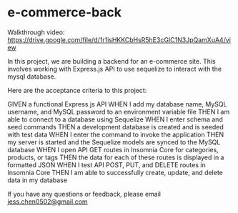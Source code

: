 # e-commerce-back

Walkthrough video: https://drive.google.com/file/d/1r1isHKKCbHsR5hE3cGIC1N3JpQamXuA4/view

In this project, we are building a backend for an e-commerce site. This involves working with Express.js API to use sequelize to interact with the mysql database. 

Here are the acceptance criteria to this project: 

GIVEN a functional Express.js API
WHEN I add my database name, MySQL username, and MySQL password to an environment variable file
THEN I am able to connect to a database using Sequelize
WHEN I enter schema and seed commands
THEN a development database is created and is seeded with test data
WHEN I enter the command to invoke the application
THEN my server is started and the Sequelize models are synced to the MySQL database
WHEN I open API GET routes in Insomnia Core for categories, products, or tags
THEN the data for each of these routes is displayed in a formatted JSON
WHEN I test API POST, PUT, and DELETE routes in Insomnia Core
THEN I am able to successfully create, update, and delete data in my database


If you have any questions or feedback, please email jess.chen0502@gmail.com



